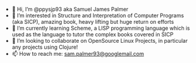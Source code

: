 - 👋 Hi, I’m @ppysjp93 aka Samuel James Palmer
- 👀 I’m interested in Structure and Interpretation of Computer Programs (aka SICP), amazing book, heavy lifting but huge return on efforts
- 🌱 I’m currently learning Scheme, a LISP programming language which is used as the language to tutor the complex books covered in SICP
- 💞️ I’m looking to collaborate on OpenSource Linux Projects, in particular any projects using Clojure! 
- 📫 How to reach me: sam.palmer93@googlemail.com

